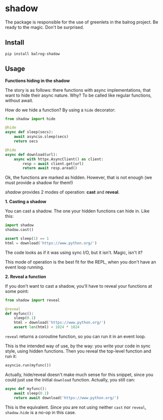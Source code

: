 # shadow

The package is responsible for the use of greenlets in the balrog project.
Be ready to the magic. Don't be surprised.

## Install

```
pip install balrog-shadow
```

## Usage

**Functions hiding in the shadow**

The story is as follows: there functions with async implementations,
that want to hide their async nature. Why? To be called like regular functions,
without await.

How do we hide a function? By using a `hide` decorator:

```python
from shadow import hide

@hide
async def sleep(secs):
    await asyncio.sleep(secs)
    return secs

@hide
async def download(url):
    async with httpx.AsyncClient() as client:
        resp = await client.get(url)
        return await resp.aread()
```

Ok, the functions are marked as hidden. However, that is not enough
(we must provide a shadow for them!)

*shadow* provides 2 modes of operation: **cast** and **reveal**.

**1. Casting a shadow**

You can cast a shadow. The one your hidden functions can hide in.
Like this:

```python
import shadow
shadow.cast()

assert sleep(1) == 1
html = download('https://www.python.org/')
```

The code looks as if it was using sync I/O, but it isn't. Magic, isn't it?

This mode of operation is the best fit for the REPL, when you don't have an event loop
running.

**2. Reveal a function**

If you don't want to cast a shadow, you'll have to reveal your functions at some point:

```python
from shadow import reveal

@reveal
def myfunc():
    sleep(0.1)
    html = download('https://www.python.org/')
    assert len(html) < 1024 * 1024
```

`reveal` returns a coroutine function, so you can run it in an event loop.

This is the intended way of use, by the way: you write your code in sync style, using hidden functions.
Then you reveal the top-level function and run it:

```python
asyncio.run(myfunc())
```

Actually, hide/reveal doesn't make much sense for this snippet, since you could just use
the initial `download` function. Actually, you still can:

```python
async def myfunc():
    await sleep(0.1)
    return await download('https://www.python.org/')
```

This is the equivalent. Since you are not using neither `cast` nor `reveal`,
`shadow.hide` is a no-op in this case.
